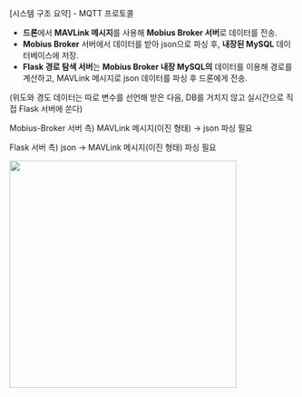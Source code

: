 [시스템 구조 요약] - MQTT 프로토콜

- **드론**에서 **MAVLink 메시지**를 사용해 **Mobius Broker 서버**로 데이터를 전송.
- **Mobius Broker** 서버에서 데이터를 받아 json으로 파싱 후, **내장된 MySQL** 데이터베이스에 저장.
- **Flask 경로 탐색 서버**는 **Mobius Broker 내장 MySQL의** 데이터를 이용해 경로를 계산하고, MAVLink 메시지로 json 데이터를 파싱 후 드론에게 전송.

(위도와 경도 데이터는 따로 변수를 선언해 받은 다음, DB를 거치지 않고 실시간으로 직접 Flask 서버에 쏜다)


Mobius-Broker 서버 측) MAVLink 메시지(이진 형태) → json 파싱 필요

Flask 서버 측) json → MAVLink 메시지(이진 형태) 파싱 필요

<img src="https://github.com/user-attachments/assets/3b7c555c-82c0-497f-b261-5b07695e1f70" width="400" height="400"/>
